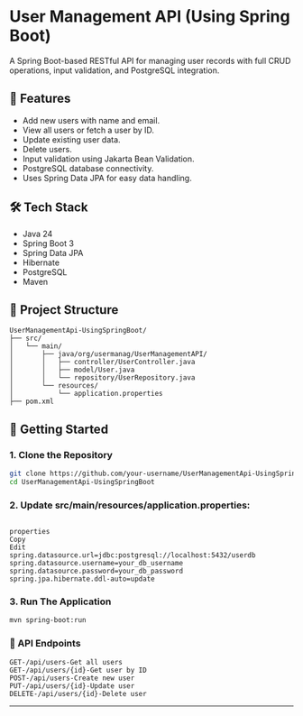 # User Management API (Using Spring Boot)

A Spring Boot-based RESTful API for managing user records with full CRUD operations, input validation, and PostgreSQL integration.


## 🚀 Features

- Add new users with name and email.
- View all users or fetch a user by ID.
- Update existing user data.
- Delete users.
- Input validation using Jakarta Bean Validation.
- PostgreSQL database connectivity.
- Uses Spring Data JPA for easy data handling.


## 🛠️ Tech Stack

- Java 24
- Spring Boot 3
- Spring Data JPA
- Hibernate
- PostgreSQL
- Maven


## 📁 Project Structure

```text
UserManagementApi-UsingSpringBoot/
├── src/
│   └── main/
│       ├── java/org/usermanag/UserManagementAPI/
│       │   ├── controller/UserController.java
│       │   ├── model/User.java
│       │   └── repository/UserRepository.java
│       └── resources/
│           └── application.properties
├── pom.xml

```
## 🔧 Getting Started

### 1. Clone the Repository

```bash
git clone https://github.com/your-username/UserManagementApi-UsingSpringBoot.git  
cd UserManagementApi-UsingSpringBoot

```

### 2. Update src/main/resources/application.properties:
```text

properties
Copy
Edit
spring.datasource.url=jdbc:postgresql://localhost:5432/userdb
spring.datasource.username=your_db_username
spring.datasource.password=your_db_password
spring.jpa.hibernate.ddl-auto=update

```

### 3. Run The Application
```bash
mvn spring-boot:run
```


### 🧪 API Endpoints
```text
GET-/api/users-Get all users
GET-/api/users/{id}-Get user by ID
POST-/api/users-Create new user
PUT-/api/users/{id}-Update user
DELETE-/api/users/{id}-Delete user
```
---
